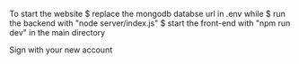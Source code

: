 To start the website
$ replace the mongodb databse url in .env while
$ run the backend with "node server/index.js"
$ start the front-end with "npm run dev" in the main directory

Sign with your new account
